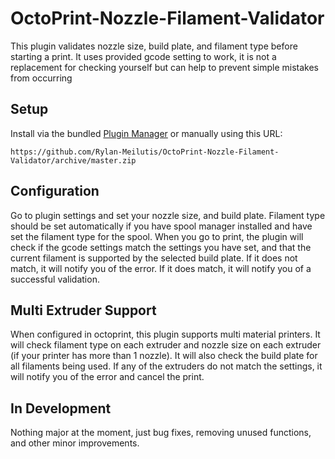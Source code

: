 # OctoPrint-Nozzle-Filament-Validator

This plugin validates nozzle size, build plate, and filament type before starting a print.
It uses provided gcode setting to work, it is not a replacement for checking yourself but can help to prevent simple
mistakes from occurring

## Setup

Install via the bundled [Plugin Manager](https://docs.octoprint.org/en/master/bundledplugins/pluginmanager.html)
or manually using this URL:

    https://github.com/Rylan-Meilutis/OctoPrint-Nozzle-Filament-Validator/archive/master.zip

## Configuration

Go to plugin settings and set your nozzle size, and build plate.
Filament type should be set automatically if you have spool manager installed and have set
the filament type for the
spool.
When you go to print, the plugin will check if the gcode settings match the settings you
have set, and that the current filament is supported by the selected build plate. If it
does not match, it will notify you of the error. If it does match, it will notify you of a
successful validation.

## Multi Extruder Support

When configured in octoprint, this plugin supports multi material printers. It will check filament type on each extruder
and nozzle size on each extruder (if your printer has more than 1 nozzle). It will also check the build plate for all
filaments being used. If any of the extruders do not match the settings, it will notify you of the error and cancel the
print.

## In Development
Nothing major at the moment, just bug fixes, removing unused functions, and other minor improvements.



